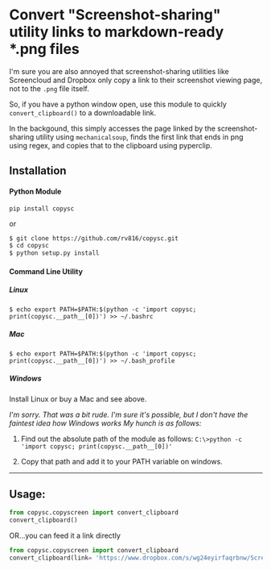 # Convert "Screenshot-sharing" utility links to markdown-ready *.png files
I'm sure you are also annoyed that screenshot-sharing utilities like Screencloud and Dropbox only copy a link to their screenshot viewing page, not to the `.png` file itself. 


So, if you have a python window open, use this module to quickly `convert_clipboard()` to a downloadable link.

In the backgound, this simply accesses the page linked by the screenshot-sharing utility using `mechanicalsoup`, finds the first link that ends in png using regex, and copies that to the clipboard using pyperclip. 

## Installation

#### Python Module 

`pip install copysc`

or
```bash
$ git clone https://github.com/rv816/copysc.git
$ cd copysc
$ python setup.py install
```

#### Command Line Utility
##### _Linux_

`$ echo export PATH=$PATH:$(python -c 'import copysc; print(copysc.__path__[0])') >> ~/.bashrc`

##### _Mac_


`$ echo export PATH=$PATH:$(python -c 'import copysc; print(copysc.__path__[0])') >> ~/.bash_profile`

##### _Windows_

Install Linux or buy a Mac and see above.

_I'm sorry. That was a bit rude. I'm sure it's possible, but I don't have the faintest idea how Windows works_
_My hunch is as follows:_

1. Find out the absolute path of the module as follows:
`C:\>python -c 'import copysc; print(copysc.__path__[0])'`

2. Copy that path and add it to your PATH variable on windows.

______ 

## Usage:

```python
from copysc.copyscreen import convert_clipboard
convert_clipboard()

```

OR...you can feed it a link directly
```python
from copysc.copyscreen import convert_clipboard
convert_clipboard(link= 'https://www.dropbox.com/s/wg24eyirfaqrbnw/Screenshot%202014-10-17%2018.06.22.png?dl=0')

```



